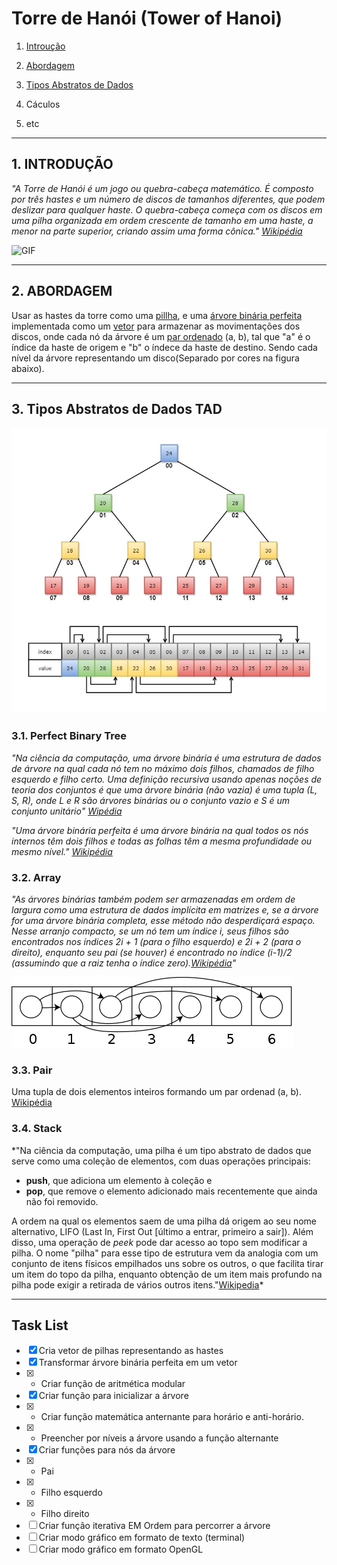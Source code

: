 # Torre de Hanói (Tower of Hanoi)

1. [Introução](#1-introduÇÃo)
2. [Abordagem](#2-abordagem)
3. [Tipos Abstratos de Dados](#3-tipos-abstratos-de-dados-tad)

4. Cáculos
5. etc

---

## 1. INTRODUÇÃO

*"A Torre de Hanói é um jogo ou quebra-cabeça matemático. É composto por três hastes e um número de discos de tamanhos diferentes, que podem deslizar para qualquer haste. O quebra-cabeça começa com os discos em uma pilha organizada em ordem crescente de tamanho em uma haste, a menor na parte superior, criando assim uma forma cônica." [Wikipédia](https://en.wikipedia.org/wiki/Tower_of_Hanoi)*

![GIF](https://media.giphy.com/media/rutTKcoKSCSYM/giphy.gif)

---

## 2. ABORDAGEM

Usar as hastes da torre como uma [pillha](#34-stack), e uma [árvore binária perfeita](#31-perfect-binary-tree) implementada como um [vetor](#32-array) para armazenar as movimentações dos discos, onde cada nó da árvore é um [par ordenado](#33-pair) \(a, b\), tal que \"a\" é o índice da haste de origem e \"b\" o índece da haste de destino. Sendo cada nível da árvore representando um disco\(Separado por cores na figura abaixo\).

---

## 3. Tipos Abstratos de Dados TAD

![Scheme](https://github.com/edulourenzo/hanoi/blob/master/Perfect%20Binary%20Tree%20(Array%20implementation).jpg)

### 3.1. Perfect Binary Tree

*"Na ciência da computação, uma árvore binária é uma estrutura de dados de árvore na qual cada nó tem no máximo dois filhos, chamados de filho esquerdo e filho certo. Uma definição recursiva usando apenas noções de teoria dos conjuntos é que uma árvore binária \(não vazia\) é uma tupla \(L, S, R\), onde L e R são árvores binárias ou o conjunto vazio e S é um conjunto unitário" [Wipédia](https://en.wikipedia.org/wiki/Binary_tree)*

*"Uma árvore binária perfeita é uma árvore binária na qual todos os nós internos têm dois filhos e todas as folhas têm a mesma profundidade ou mesmo nível."
[Wikipédia](https://en.wikipedia.org/wiki/Binary_tree#Types_of_binary_trees)*

### 3.2. Array
        
*"As árvores binárias também podem ser armazenadas em ordem de largura como uma estrutura de dados implícita em matrizes e, se a árvore for uma árvore binária completa, esse método não desperdiçará espaço. Nesse arranjo compacto, se um nó tem um índice i, seus filhos são encontrados nos índices 2i + 1 \(para o filho esquerdo\) e 2i + 2 \(para o direito\), enquanto seu pai \(se houver\) é encontrado no índice \(i-1\)/2 \(assumindo que a raiz tenha o índice zero\).[Wikipédia](https://en.wikipedia.org/wiki/Binary_tree#Arrays)"*

![Array](https://github.com/edulourenzo/hanoi/blob/master/450px-Binary_tree_in_array.svg.png)

### 3.3. Pair

Uma tupla de dois elementos inteiros formando um par ordenad \(a, b\). [Wikipédia](https://upload.wikimedia.org/wikipedia/commons/thumb/8/86/Binary_tree_in_array.svg/450px-Binary_tree_in_array.svg.png)

### 3.4. Stack
    
*"Na ciência da computação, uma pilha é um tipo abstrato de dados que serve como uma coleção de elementos, com duas operações principais:

* **push**, que adiciona um elemento à coleção e
* **pop**, que remove o elemento adicionado mais recentemente que ainda não foi removido.

A ordem na qual os elementos saem de uma pilha dá origem ao seu nome alternativo, LIFO \(Last In, First Out \[último a entrar, primeiro a sair\]\). Além disso, uma operação de _peek_ pode dar acesso ao topo sem modificar a pilha. O nome "pilha" para esse tipo de estrutura vem da analogia com um conjunto de itens físicos empilhados uns sobre os outros, o que facilita tirar um item do topo da pilha, enquanto obtenção de um item mais profundo na pilha pode exigir a retirada de vários outros itens."[Wikipedia](https://en.wikipedia.org/wiki/Stack_(abstract_data_type))*

---

## Task List

- [x] Cria vetor de pilhas representando as hastes
- [x] Transformar árvore binária perfeita em um vetor
- [x] - Criar função de aritmética modular
- [x] Criar função para inicializar a árvore
- [x] - Criar função matemática anternante para horário e anti-horário.
- [x] - Preencher por níveis a árvore usando a função alternante 
- [x] Criar funções para nós da árvore
- [x] - Pai
- [x] - Filho esquerdo
- [x] - Filho direito
- [ ]  Criar função iterativa EM Ordem para percorrer a árvore
- [ ]  Criar modo gráfico em formato de texto \(terminal\)
- [ ]  Criar modo gráfico em formato OpenGL